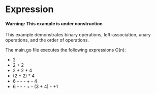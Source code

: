 # Expression
#### Warning: This example is under construction
This example demonstrates binary operations, left-association, unary operations, and the order of operations.

The main.go file executes the following expressions O(n):
- 2
- 2 + 2
- 2 + 2 * 4
- (2 + 2) * 4
- 6 - - - + - 4
- 6 - - - + - (3 + 4) - +1
